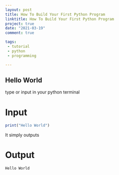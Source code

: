 ```yaml
---
layout: post
title: How To Build Your First Python Program
linktitle: How To Build Your First Python Program
project: true
date: "2021-03-19"
comment: true

tags:
 - tutorial
 - python
 - programming

---
```

## Hello World
type or input in your python terminal 
# Input
```r
print("Hello World")

```
It simply outputs
# Output
```r
Hello World
```
